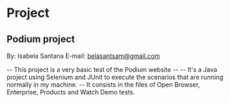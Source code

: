 # Project

## Podium project ##

By: Isabela Santana 
E-mail: belasantsam@gmail.com

-- This project is a very basic test of the Podium website --
-- It's a Java project using Selenium and JUnit to execute the scenarios that are running normally in my machine.
-- It consists in the files of Open Browser, Enterprise, Products and Watch Demo tests.


